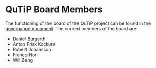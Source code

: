  # QuTiP Board Members

The functioning of the board of the QuTiP project can be found in the [governance document](governance.md#3-board). The current members of the board are:

- Daniel Burgarth
- Anton Frisk Kockum
- Robert Johansson
- Franco Nori
- Will Zeng
